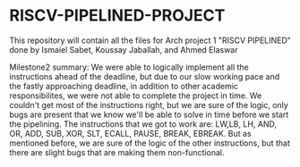 # RISCV-PIPELINED-PROJECT
This repository will contain all the files for Arch project 1 "RISCV PIPELINED" done by Ismaiel Sabet, Koussay Jaballah, and Ahmed Elaswar

Milestone2 summary:
We were able to logically implement all the instructions ahead of the deadline, but due to our slow working pace and the fastly approaching deadline, in addition to other academic responsibilites, we were not able to complete the project in time. We couldn't get most of the instructions right, but we are sure of the logic, only bugs are present that we know we'll be able to solve in time before we start the pipelining. The instructions that we got to work are: LW,LB, LH, AND, OR, ADD, SUB, XOR, SLT, ECALL, PAUSE, BREAK, EBREAK. But as mentioned before, we are sure of the logic of the other instructions, but that there are slight bugs that are making them non-functional.
